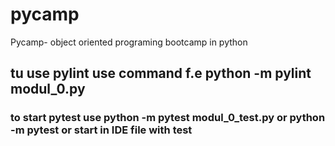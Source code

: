 # pycamp
Pycamp- object oriented programing bootcamp in python


## tu use pylint use command f.e python -m pylint modul_0.py
### to start pytest use python -m pytest modul_0_test.py or python -m pytest or start in IDE file with test

